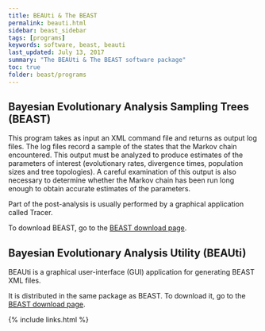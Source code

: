 ```yaml
---
title: BEAUti & The BEAST
permalink: beauti.html
sidebar: beast_sidebar
tags: [programs]
keywords: software, beast, beauti
last_updated: July 13, 2017
summary: "The BEAUti & The BEAST software package"
toc: true
folder: beast/programs
---
```


## Bayesian Evolutionary Analysis Sampling Trees (BEAST)
 
This program takes as input an XML command file and returns as output log files. 
The log files record a sample of the states that the Markov chain encountered. 
This output must be analyzed to produce estimates of the parameters of interest (evolutionary rates, divergence times, population sizes and tree topologies). 
A careful examination of this output is also necessary to determine whether the Markov chain has been run long enough to obtain accurate estimates of the parameters. 

Part of the post-analysis is usually performed by a graphical application called Tracer.

To download BEAST, go to the [BEAST download page](https://github.com/beast-dev/beast-mcmc).

## Bayesian Evolutionary Analysis Utility (BEAUti)

BEAUti is a graphical user-interface (GUI) application for generating BEAST XML files.

It is distributed in the same package as BEAST. 
To download it, go to the [BEAST download page](https://github.com/beast-dev/beast-mcmc).

{% include links.html %}